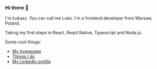 ### Hi there 👋

I'm Łukasz. You can call me Luke. I'm a frontend developer from Warsaw, Poland.

Taking my first steps in React, React Native, Typescript and Node.js.

Some cool things:

* [My homepage](https://www.lukaszwojcik.net/)
* [Things I do](https://www.lukem.net/)
* [My LinkedIn profile](https://www.linkedin.com/in/lukaszwojcik/)
